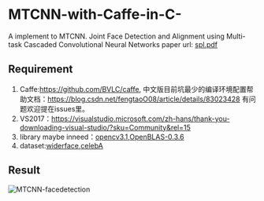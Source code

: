 # MTCNN-with-Caffe-in-C-
A implement to MTCNN.
Joint Face Detection and Alignment using Multi-task Cascaded Convolutional Neural Networks
paper url: [spl.pdf](https://github.com/happynear/MTCNN_face_detection_alignment/blob/master/paper/spl.pdf)

## Requirement
1. Caffe:https://github.com/BVLC/caffe, 中文版目前坑最少的编译环境配置帮助文档：https://blog.csdn.net/fengtaoO08/article/details/83023428 
    有问题欢迎提在issues里。
2. VS2017：https://visualstudio.microsoft.com/zh-hans/thank-you-downloading-visual-studio/?sku=Community&rel=15
3. library maybe inneed：[opencv3.1](https://github.com/opencv/opencv/archive/3.1.0.zip),[OpenBLAS-0.3.6](http://www.openblas.net/)
4. dataset:[widerface](http://shuoyang1213.me/WIDERFACE/),[celebA](http://mmlab.ie.cuhk.edu.hk/projects/CelebA.html)

## Result 
![MTCNN-facedetection](./Myfacedetection_mtcnn_save/Myfacedetection_mtcnn/image/0.jpg)
